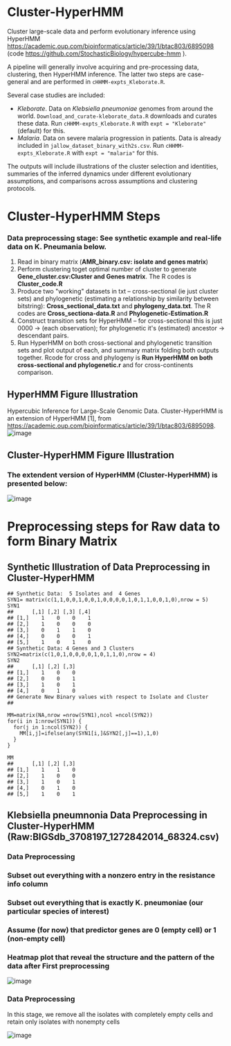# Cluster-HyperHMM

Cluster large-scale data and perform evolutionary inference using HyperHMM https://academic.oup.com/bioinformatics/article/39/1/btac803/6895098 (code https://github.com/StochasticBiology/hypercube-hmm ).

A pipeline will generally involve acquiring and pre-processing data, clustering, then HyperHMM inference. The latter two steps are case-general and are performed in `cHHMM-expts_Kleborate.R`. 

Several case studies are included:

* _Kleborate_. Data on *Klebsiella pneumoniae* genomes from around the world. `Download_and_curate-kleborate_data.R` downloads and curates these data. Run `cHHMM-expts_Kleborate.R` with `expt = "Kleborate"` (default) for this.
* _Malaria_. Data on severe malaria progression in patients. Data is already included in `jallow_dataset_binary_with2s.csv`. Run `cHHMM-expts_Kleborate.R` with `expt = "malaria"` for this.

The outputs will include illustrations of the cluster selection and identities, summaries of the inferred dynamics under different evolutionary assumptions, and comparisons across assumptions and clustering protocols.

# Cluster-HyperHMM Steps
 ### Data preprocessing stage: See synthetic example and real-life data on K. Pneumania below. 
1. Read in binary matrix (**AMR_binary.csv: isolate and genes matrix**)
2. Perform clustering toget optimal number of cluster to generate  **Gene_cluster.csv:Cluster and Genes matrix**. The R codes is **Cluster_code.R**
3. Produce two "working" datasets in txt – cross-sectional (ie just cluster sets) and phylogenetic (estimating a relationship by similarity between bitstring): **Cross_sectional_data.txt** and **phylogeny_data.txt**. The R codes  are **Cross_sectiona-data.R** and **Phylogenetic-Estimation.R**
4. Construct transition sets for HyperHMM – for cross-sectional this is just 0000 -> (each observation); for phylogenetic it's (estimated) ancestor -> descendant pairs. 
5. Run HyperHMM on both cross-sectional and phylogenetic transition sets and plot output of each, and summary matrix folding both outputs together. Rcode for cross and phylogeny is **Run HyperHMM on both cross-sectional and phylogenetic.r** and for cross-continents comparison. 
##  HyperHMM Figure Illustration
Hypercubic Inference for Large-Scale Genomic Data.
Cluster-HyperHMM is an extension of HyperHMM [1], from https://academic.oup.com/bioinformatics/article/39/1/btac803/6895098. 
![image](https://github.com/Dydx1989/Cluster-HyperHMM/assets/53042175/feb73be9-258f-4885-96b4-485dd57ce505)

## Cluster-HyperHMM Figure Illustration
### The extendent version of HyperHMM (Cluster-HyperHMM) is presented below:

![image](https://github.com/Dydx1989/Cluster-HyperHMM/assets/53042175/b0fabdb0-07e5-42fb-b2db-85b2f6ecfc26)
# Preprocessing steps for Raw data to form Binary Matrix 
## Synthetic Illustration of Data Preprocessing in Cluster-HyperHMM 

```{r}
## Synthetic Data:  5 Isolates and  4 Genes
SYN1= matrix(c(1,1,0,0,1,0,0,1,0,0,0,0,1,0,1,1,0,0,1,0),nrow = 5)
SYN1
##      [,1] [,2] [,3] [,4]
## [1,]    1    0    0    1
## [2,]    1    0    0    0
## [3,]    0    1    1    0
## [4,]    0    0    0    1
## [5,]    1    0    1    0
## Synthetic Data: 4 Genes and 3 Clusters
SYN2=matrix(c(1,0,1,0,0,0,0,1,0,1,1,0),nrow = 4)
SYN2
##      [,1] [,2] [,3]
## [1,]    1    0    0
## [2,]    0    0    1
## [3,]    1    0    1
## [4,]    0    1    0
## Generate New Binary values with respect to Isolate and Cluster
##

MM=matrix(NA,nrow =nrow(SYN1),ncol =ncol(SYN2))
for(i in 1:nrow(SYN1)) {
  for(j in 1:ncol(SYN2)) {
    MM[i,j]=ifelse(any(SYN1[i,]&SYN2[,j]==1),1,0)
  }
}

MM
##      [,1] [,2] [,3]
## [1,]    1    1    0
## [2,]    1    0    0
## [3,]    1    0    1
## [4,]    0    1    0
## [5,]    1    0    1
```

## Klebsiella pneumnonia Data Preprocessing in Cluster-HyperHMM (Raw:BIGSdb_3708197_1272842014_68324.csv)

###   Data Preprocessing

### Subset out everything with a nonzero entry in the resistance info column

### Subset out everything that is exactly K. pneumoniae (our particular species of interest)

### Assume (for now) that predictor genes are 0 (empty cell) or 1 (non-empty cell)
###  Heatmap plot that reveal the structure and the pattern of the data after First preprocessing



![image](https://github.com/Dydx1989/Cluster-HyperHMM/assets/53042175/efa846cd-b20b-4570-b78e-2a07699dfb49)

###   Data Preprocessing 
In this stage, we remove all the isolates with completely empty cells and retain only isolates with nonempty cells


![image](https://github.com/Dydx1989/Cluster-HyperHMM/assets/53042175/349a6f76-b7e4-4bb1-910d-ee356f6de2fc)



